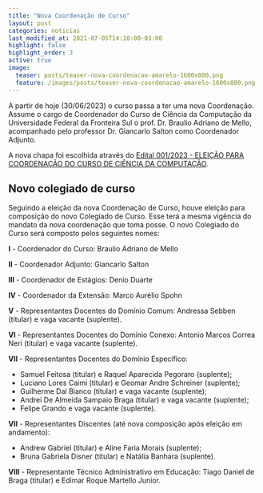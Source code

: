 ```yaml
---
title: "Nova Coordenação de Curso"
layout: post
categories: noticias
last_modified_at: 2021-07-05T14:18:00-03:00
highlight: false
highlight_order: 3
active: true
image:
  teaser: posts/teaser-nova-coordenacao-amarelo-1600x800.png
  feature: /images/posts/teaser-nova-coordenacao-amarelo-1600x800.png
---
```


A partir de hoje (30/06/2023) o curso passa a ter uma nova Coordenação. Assume o cargo de Coordenador do Curso de Ciência da Computação da Universidade Federal da Fronteira Sul o prof. Dr. Braulio Adriano de Mello, acompanhado pelo professor Dr. Giancarlo Salton como Coordenador Adjunto.

A nova chapa foi escolhida através do [Edital 001/2023 - ELEIÇÃO PARA COORDENAÇÃO DO CURSO DE CIÊNCIA DA COMPUTAÇÃO](https://cc.uffs.edu.br/noticias/2023/05/01/novacoordenacao/).

## Novo colegiado de curso

Seguindo a eleição da nova Coordenação de Curso, houve eleição para composição do novo Colegiado de Curso. Esse terá a mesma vigência do mandato da nova coordenação que toma posse. O novo Colegiado do Curso será composto pelos seguintes nomes:

**I** - Coordenador do Curso: Braulio Adriano de Mello

**II** - Coordenador Adjunto: Giancarlo Salton

**III** - Coordenador de Estágios: Denio Duarte

**IV** - Coordenador da Extensão: Marco Aurélio Spohn

**V** - Representantes Docentes do Domínio Comum: Andressa Sebben (titular) e vaga vacante (suplente).

**VI** - Representantes Docentes do Domínio Conexo: Antonio Marcos Correa Neri
 (titular) e vaga vacante (suplente).

**VII** - Representantes Docentes do Domínio Específico:

- Samuel Feitosa  (titular) e Raquel Aparecida Pegoraro  (suplente);
- Luciano Lores Caimi (titular) e Geomar Andre Schreiner (suplente);
- Guilherme Dal Bianco (titular) e vaga vacante (suplente);
- Andrei De Almeida Sampaio Braga (titular) e vaga vacante (suplente);
- Felipe Grando e vaga vacante (suplente).

**VII** - Representantes Discentes (até nova composição após eleição em andamento):

- Andrew Gabriel  (titular) e Aline Faria Morais (suplente);
- Bruna Gabriela Disner  (titular) e Natália Banhara (suplente).

**VIII** - Representante Técnico Administrativo em Educação: Tiago Daniel de Braga (titular) e Edimar Roque Martello Junior.



